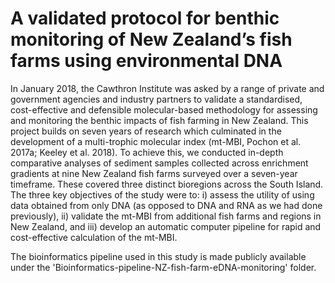 # A validated protocol for benthic monitoring of New Zealand’s fish farms using environmental DNA
In January 2018, the Cawthron Institute was asked by a range of private and government agencies and industry partners to validate a standardised, cost-effective and defensible molecular-based methodology for assessing and monitoring the benthic impacts of fish farming in New Zealand. This project builds on seven years of research which culminated in the development of a multi-trophic molecular index (mt-MBI, Pochon et al. 2017a; Keeley et al. 2018). To achieve this, we conducted in-depth comparative analyses of sediment samples collected across enrichment gradients at nine New Zealand fish farms surveyed over a seven-year timeframe. These covered three distinct bioregions across the South Island. The three key objectives of the study were to: i) assess the utility of using data obtained from only DNA (as opposed to DNA and RNA as we had done previously), ii) validate the mt-MBI from additional fish farms and regions in New Zealand, and iii) develop an automatic computer pipeline for rapid and cost-effective calculation of the mt-MBI.

The bioinformatics pipeline used in this study is made publicly available under the 'Bioinformatics-pipeline-NZ-fish-farm-eDNA-monitoring' folder.
